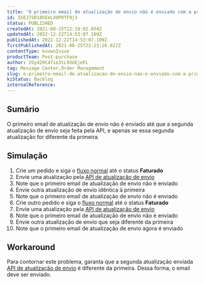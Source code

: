 ```yaml
---
title: 'O primeiro email de atualização de envio não é enviado com a primeira atualização'
id: 55EJ7SR18hEeLXOP0TF9j3
status: PUBLISHED
createdAt: 2021-08-25T12:19:02.034Z
updatedAt: 2022-12-22T14:53:07.109Z
publishedAt: 2022-12-22T14:53:07.109Z
firstPublishedAt: 2021-08-25T22:23:26.627Z
contentType: knownIssue
productTeam: Post-purchase
author: 2Gy429C47ie3tL9XUEjeFL
tag: Message Center,Order Management
slug: o-primeiro-email-de-atualizacao-de-envio-nao-e-enviado-com-a-primeira
kiStatus: Backlog
internalReference: 
---
```


## Sumário

O primeiro email de atualização de envio não é enviado até que a segunda atualização de envio seja feita pela API, e apenas se essa segunda atualização for diferente da primeira.

## Simulação

1. Crie um pedido e siga o [fluxo normal](https://help.vtex.com/pt/tutorial/fluxo-de-pedido--tutorials_196) até o status **Faturado**
2. Envie uma atualização pela [API de atualização de envio](https://developers.vtex.com/vtex-rest-api/reference/tracking#updatetrackingstatus)
3. Note que o primeiro email de atualização de envio não é enviado
4. Envie outra atualização de envio idêntica à primeira
5. Note que o primeiro email de atualização de envio não é enviado
6. Crie outro pedido e siga o [fluxo normal](https://help.vtex.com/pt/tutorial/fluxo-de-pedido--tutorials_196) até o status **Faturado**
7. Envie uma atualização pela [API de atualização de envio](https://developers.vtex.com/vtex-rest-api/reference/tracking#updatetrackingstatus)
8. Note que o primeiro email de atualização de envio não é enviado
9. Envie outra atualização de envio que seja diferente da primeira
10. Note que o primeiro email de atualização de envio agora é enviado


## Workaround

Para contornar este problema, garanta que a segunda atualização enviada [API de atualização de envio](https://developers.vtex.com/vtex-rest-api/reference/tracking#updatetrackingstatus) é diferente da primeira. Dessa forma, o email deve ser enviado.

